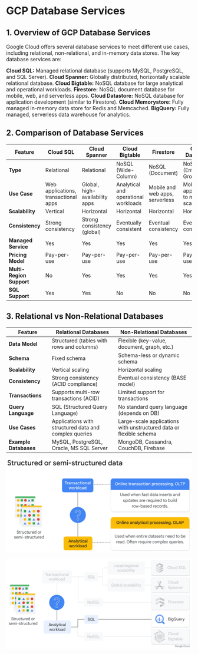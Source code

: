 # GCP Database Services

## 1. Overview of GCP Database Services

Google Cloud offers several database services to meet different use cases, including relational, non-relational, and in-memory data stores. The key database services are:

**Cloud SQL:** Managed relational database (supports MySQL, PostgreSQL, and SQL Server).
**Cloud Spanner:** Globally distributed, horizontally scalable relational database.
**Cloud Bigtable:** NoSQL database for large analytical and operational workloads.
**Firestore:** NoSQL document database for mobile, web, and serverless apps.
**Cloud Datastore:** NoSQL database for application development (similar to Firestore).
**Cloud Memorystore:** Fully managed in-memory data store for Redis and Memcached.
**BigQuery:** Fully managed, serverless data warehouse for analytics.


## 2. Comparison of Database Services

| **Feature**              | **Cloud SQL**                        | **Cloud Spanner**                    | **Cloud Bigtable**                    | **Firestore**                     | **Cloud Datastore**               |
|--------------------------|--------------------------------------|--------------------------------------|--------------------------------------|-----------------------------------|-----------------------------------|
| **Type**                 | Relational                           | Relational                           | NoSQL (Wide-Column)                  | NoSQL (Document)                  | NoSQL (Entity-Group)              |
| **Use Case**             | Web applications, transactional apps | Global, high-availability apps       | Analytical and operational workloads | Mobile and web apps, serverless   | Mobile apps, small to medium scale |
| **Scalability**          | Vertical                             | Horizontal                           | Horizontal                           | Horizontal                        | Horizontal                        |
| **Consistency**          | Strong consistency                   | Strong consistency (global)          | Eventually consistent                | Eventual consistency              | Eventual consistency              |
| **Managed Service**      | Yes                                  | Yes                                  | Yes                                  | Yes                               | Yes                               |
| **Pricing Model**        | Pay-per-use                          | Pay-per-use                          | Pay-per-use                          | Pay-per-use                       | Pay-per-use                       |
| **Multi-Region Support** | No                                   | Yes                                  | Yes                                  | Yes                               | Yes                               |
| **SQL Support**          | Yes                                  | Yes                                  | No                                   | No                                | No                                |

## 3. Relational vs Non-Relational Databases

| **Feature**              | **Relational Databases**                    | **Non-Relational Databases**               |
|--------------------------|---------------------------------------------|--------------------------------------------|
| **Data Model**           | Structured (tables with rows and columns)   | Flexible (key-value, document, graph, etc.)|
| **Schema**               | Fixed schema                               | Schema-less or dynamic schema             |
| **Scalability**          | Vertical scaling                           | Horizontal scaling                        |
| **Consistency**          | Strong consistency (ACID compliance)        | Eventual consistency (BASE model)          |
| **Transactions**         | Supports multi-row transactions (ACID)     | Limited support for transactions          |
| **Query Language**       | SQL (Structured Query Language)             | No standard query language (depends on DB) |
| **Use Cases**            | Applications with structured data and complex queries | Large-scale applications with unstructured data or flexible schema |
| **Example Databases**    | MySQL, PostgreSQL, Oracle, MS SQL Server    | MongoDB, Cassandra, CouchDB, Firebase      |

![Analytical  vs Transactional Workload](./images/Structured%20or%20semi-structured%20data%20image1.png)

![Dataflow in Analytical  vs Transactional Workload](./images/Structured%20or%20semi-structured%20data%20image2.png)